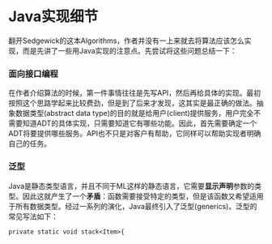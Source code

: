 # Java实现细节

翻开Sedgewick的这本Algorithms，作者并没有一上来就去将算法应该怎么实现，而是先讲了一些用Java实现的注意点。先尝试将这些问题总结一下：

### 面向接口编程

在作者介绍算法的时候，第一件事情往往是先写API，然后再给具体的实现。最初按照这个思路学起来比较费劲，但是到了后来才发现，这其实是最正确的做法。抽象数据类型\(abstract data type\)的目的就是给用户\(client\)提供服务，用户完全不需要知道ADT的具体实现，只需要知道它有哪些功能。因此，首先需要确定一个ADT将要提供哪些服务。API也不只是对客户有帮助，它同样可以帮助实现者明确自己的任务。

### 泛型

Java是静态类型语言，并且不同于ML这样的静态语言，它需要**显示声明**参数的类型。因此这就产生了一个**矛盾**：函数需要接受特定的类型，但是该函数又希望适用于所有数据类型。经过一系列的演化，Java最终引入了泛型\(generics\)。泛型的常见写法如下：

```
private static void stack<Item>{

```





